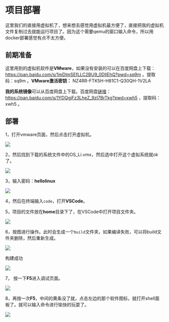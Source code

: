 # 项目部署

这里我们的直接用虚拟机了，想来想去感觉用虚拟机最方便了，直接把我的虚拟机文件复制过去就能运行项目了。因为这个需要qemu的窗口输入命令，所以用docker部署感觉有点不太方便。

## 前期准备

这里用到的虚拟机软件是**VMware**，如果没有安装的可以在百度网盘上下载：https://pan.baidu.com/s/1mDlmSEfLLC2BU9_0DllEhQ?pwd=sq9m 。提取码：sq9m 。**VMware激活密钥：** NZ4RR-FTK5H-H81C1-Q30QH-1V2LA

**我的系统镜像**可以从百度网盘上下载。百度网盘[链接](https://pan.baidu.com/s/1YDQgjFz3LheZ_9zl7BrTkg?pwd=xwh5)：https://pan.baidu.com/s/1YDQgjFz3LheZ_9zl7BrTkg?pwd=xwh5 ，提取码：xwh5 。

## 部署

1，打开vmware页面，然后点击打开虚拟机。

![](https://img.xujintong.com/-hx73wLSvgL/2e20f2e1edbaf.webp)

2，然后找到下载的系统文件中的OS_Li.vmx，然后选中打开这个虚拟系统就ok了。

![](https://img.xujintong.com/-uZ98kAKECu/9dc2ddc91d972d9.webp)

3，输入密码：**hellolinux**

![](https://img.xujintong.com/-MmUUREZQWL/9f57fc8555741.webp)

4，然后在终端输入``code``，打开**VSCode**。

5，项目的文件放在**home**目录下了，在VSCode中打开项目文件夹。

![](https://img.xujintong.com/-tFiuBeaNpB/407a4a396bb.webp)

6，按图进行操作。此时会生成一个``build``文件夹，如果编译失败，可以将build文件夹删除，然后重新生成。

![](https://img.xujintong.com/-hUouu9i4m2/a79f2b23622a27.webp)

构建成功

![](https://img.xujintong.com/-SAanSVECHM/7689c46a612dd0b.webp)

7， 按一下**F5**进入调试页面。

![](https://img.xujintong.com/-ySR74hKYPL/4a7e5bdab0edc55.webp)

8，再按一次**F5**，中间的黄条没了就，点击左边的那个软件图标，就打开shell面板了。就可以输入命令进行愉快的玩耍了。

![](https://img.xujintong.com/-xPdcWpCqkx/d10810420.webp)